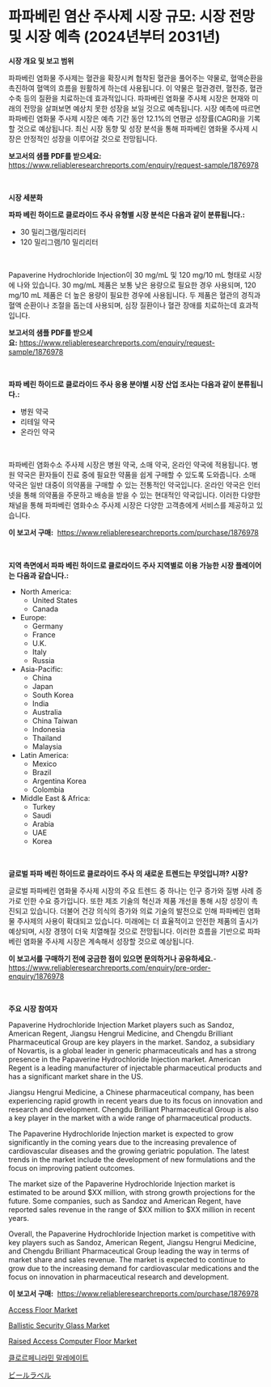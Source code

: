 <p><h1>파파베린 염산 주사제 시장 규모: 시장 전망 및 시장 예측 (2024년부터 2031년)</h1></p><p><strong>시장 개요 및 보고 범위</strong></p>
<p><p>파파베린 염화물 주사제는 혈관을 확장시켜 협착된 혈관을 풀어주는 약물로, 혈액순환을 촉진하여 혈액의 흐름을 원활하게 하는데 사용됩니다. 이 약물은 혈관경련, 혈전증, 혈관수축 등의 질환을 치료하는데 효과적입니다. 파파베린 염화물 주사제 시장은 현재와 미래의 전망을 살펴보면 예상치 못한 성장을 보일 것으로 예측됩니다. 시장 예측에 따르면 파파베린 염화물 주사제 시장은 예측 기간 동안 12.1%의 연평균 성장률(CAGR)을 기록할 것으로 예상됩니다. 최신 시장 동향 및 성장 분석을 통해 파파베린 염화물 주사제 시장은 안정적인 성장을 이루어갈 것으로 전망됩니다.</p></p>
<p><strong>보고서의 샘플 PDF를 받으세요:</strong> <a href="https://www.reliableresearchreports.com/enquiry/request-sample/1876978">https://www.reliableresearchreports.com/enquiry/request-sample/1876978</a></p>
<p>&nbsp;</p>
<p><strong>시장 세분화</strong></p>
<p><strong>파파 베린 하이드로 클로라이드 주사 유형별 시장 분석은 다음과 같이 분류됩니다.:</strong></p>
<p><ul><li>30 밀리그램/밀리리터</li><li>120 밀리그램/10 밀리리터</li></ul></p>
<p>&nbsp;</p>
<p><p>Papaverine Hydrochloride Injection이 30 mg/mL 및 120 mg/10 mL 형태로 시장에 나와 있습니다. 30 mg/mL 제품은 보통 낮은 용량으로 필요한 경우 사용되며, 120 mg/10 mL 제품은 더 높은 용량이 필요한 경우에 사용됩니다. 두 제품은 혈관의 경직과 혈액 순환이나 조절을 돕는데 사용되며, 심장 질환이나 혈관 장애를 치료하는데 효과적입니다.</p></p>
<p><strong>보고서의 샘플 PDF를 받으세요:</strong>&nbsp;<a href="https://www.reliableresearchreports.com/enquiry/request-sample/1876978">https://www.reliableresearchreports.com/enquiry/request-sample/1876978</a></p>
<p>&nbsp;</p>
<p><strong> 파파 베린 하이드로 클로라이드 주사 응용 분야별 시장 산업 조사는 다음과 같이 분류됩니다.:</strong></p>
<p><ul><li>병원 약국</li><li>리테일 약국</li><li>온라인 약국</li></ul></p>
<p>&nbsp;</p>
<p><p>파파베린 염화수소 주사제 시장은 병원 약국, 소매 약국, 온라인 약국에 적용됩니다. 병원 약국은 환자들이 진료 중에 필요한 약품을 쉽게 구매할 수 있도록 도와줍니다. 소매 약국은 일반 대중이 의약품을 구매할 수 있는 전통적인 약국입니다. 온라인 약국은 인터넷을 통해 의약품을 주문하고 배송을 받을 수 있는 현대적인 약국입니다. 이러한 다양한 채널을 통해 파파베린 염화수소 주사제 시장은 다양한 고객층에게 서비스를 제공하고 있습니다.</p></p>
<p><strong>이 보고서 구매:</strong>&nbsp; <a href="https://www.reliableresearchreports.com/purchase/1876978">https://www.reliableresearchreports.com/purchase/1876978</a></p>
<p>&nbsp;</p>
<p><strong>지역 측면에서 파파 베린 하이드로 클로라이드 주사 지역별로 이용 가능한 시장 플레이어는 다음과 같습니다.:</strong></p>
<p><ul>
    <li>
        North America:
        <ul>
            <li>United States</li>
            <li>Canada</li>
        </ul>
    </li>
    <li>
        Europe:
        <ul>
            <li>Germany</li>
            <li>France</li>
            <li>U.K.</li>
            <li>Italy</li>
            <li>Russia</li>
        </ul>
    </li>
    <li>
        Asia-Pacific:
        <ul>
            <li>China</li>
            <li>Japan</li>
            <li>South Korea</li>
            <li>India</li>
            <li>Australia</li>
            <li>China Taiwan</li>
            <li>Indonesia</li>
            <li>Thailand</li>
            <li>Malaysia</li>
        </ul>
    </li>
    <li>
        Latin America:
        <ul>
            <li>Mexico</li>
            <li>Brazil</li>
            <li>Argentina Korea</li>
            <li>Colombia</li>
        </ul>
    </li>
    <li>
        Middle East & Africa:
        <ul>
            <li>Turkey</li>
            <li>Saudi</li>
            <li>Arabia</li>
            <li>UAE</li>
            <li>Korea</li>
        </ul>
    </li>
    </ul></p>
<p>&nbsp;</p>
<p><strong>글로벌 파파 베린 하이드로 클로라이드 주사 의 새로운 트렌드는 무엇입니까? 시장?</strong></p>
<p><p>글로벌 파파베린 염화물 주사제 시장의 주요 트렌드 중 하나는 인구 증가와 질병 사례 증가로 인한 수요 증가입니다. 또한 제조 기술의 혁신과 제품 개선을 통해 시장 성장이 촉진되고 있습니다. 더불어 건강 의식의 증가와 의료 기술의 발전으로 인해 파파베린 염화물 주사제의 사용이 확대되고 있습니다. 미래에는 더 효율적이고 안전한 제품의 출시가 예상되며, 시장 경쟁이 더욱 치열해질 것으로 전망됩니다. 이러한 흐름을 기반으로 파파베린 염화물 주사제 시장은 계속해서 성장할 것으로 예상됩니다.</p></p>
<p><strong>이 보고서를 구매하기 전에 궁금한 점이 있으면 문의하거나 공유하세요.</strong>- <a href="https://www.reliableresearchreports.com/enquiry/pre-order-enquiry/1876978">https://www.reliableresearchreports.com/enquiry/pre-order-enquiry/1876978</a></p>
<p>&nbsp;</p>
<p><strong>주요 시장 참여자</strong></p>
<p><p>Papaverine Hydrochloride Injection Market players such as Sandoz, American Regent, Jiangsu Hengrui Medicine, and Chengdu Brilliant Pharmaceutical Group are key players in the market. Sandoz, a subsidiary of Novartis, is a global leader in generic pharmaceuticals and has a strong presence in the Papaverine Hydrochloride Injection market. American Regent is a leading manufacturer of injectable pharmaceutical products and has a significant market share in the US.</p><p>Jiangsu Hengrui Medicine, a Chinese pharmaceutical company, has been experiencing rapid growth in recent years due to its focus on innovation and research and development. Chengdu Brilliant Pharmaceutical Group is also a key player in the market with a wide range of pharmaceutical products.</p><p>The Papaverine Hydrochloride Injection market is expected to grow significantly in the coming years due to the increasing prevalence of cardiovascular diseases and the growing geriatric population. The latest trends in the market include the development of new formulations and the focus on improving patient outcomes.</p><p>The market size of the Papaverine Hydrochloride Injection market is estimated to be around $XX million, with strong growth projections for the future. Some companies, such as Sandoz and American Regent, have reported sales revenue in the range of $XX million to $XX million in recent years.</p><p>Overall, the Papaverine Hydrochloride Injection market is competitive with key players such as Sandoz, American Regent, Jiangsu Hengrui Medicine, and Chengdu Brilliant Pharmaceutical Group leading the way in terms of market share and sales revenue. The market is expected to continue to grow due to the increasing demand for cardiovascular medications and the focus on innovation in pharmaceutical research and development.</p></p>
<p><strong>이 보고서 구매:</strong>&nbsp;&nbsp;<a href="https://www.reliableresearchreports.com/purchase/1876978">https://www.reliableresearchreports.com/purchase/1876978</a></p>
<p><p><a href="https://github.com/Chiragrp22/Market-Research-Report-List-3/blob/main/access-floor-market.md">Access Floor Market</a></p><p><a href="https://issuu.com/reportprime-2/docs/ballistic-security-glass-market-size-2030.pptx">Ballistic Security Glass Market</a></p><p><a href="https://github.com/derrinmiltonellis35gcl/Market-Research-Report-List-1/blob/main/raised-access-computer-floor-market.md">Raised Access Computer Floor Market</a></p><p><a href="https://github.com/bunxhcci35271755/Market-Research-Report-List-1/blob/main/32214952900.md">클로르페니라민 말레에이트</a></p><p><a href="https://github.com/efcvopdgkdx128/Market-Research-Report-List-1/blob/main/50881633268.md">ビールラベル</a></p></p>
